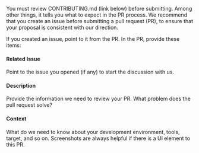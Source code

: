 You must review CONTRIBUTING.md (link below) before submitting. Among other things, it tells you what to expect in the PR process. We recommend that you create an issue before submitting a pull request (PR), to ensure that your proposal is consistent with our direction.

If you created an issue, point to it from the PR. In the PR, provide these items:

#### Related Issue
Point to the issue you opened (if any) to start the discussion with us.

#### Description
Provide the information we need to review your PR. What problem does the pull request solve?

#### Context
What do we need to know about your development environment, tools, target, and so on. Screenshots are always helpful if there is a UI element to this PR.
